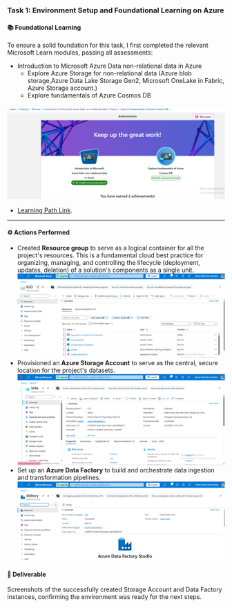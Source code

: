 ### Task 1: Environment Setup and Foundational Learning on Azure

#### 📚 Foundational Learning
To ensure a solid foundation for this task, I first completed the relevant Microsoft Learn modules, passing all assessments:
- Introduction to Microsoft Azure Data non-relational data in Azure 
   - Explore Azure Storage for non-relational data (Azure blob storage,Azure Data Lake Storage Gen2, Microsoft OneLake in Fabric, Azure Storage account.)
   - Explore fundamentals of Azure Cosmos DB

![Screenshot of completed learning modules for Task 1](https://github.com/Khaled259/MISK-_Data-Science-and-Artificial-Intelligence-Virtual-Work-Experiance/blob/main/1.%20Task/4.%20Non%20relational%20data%20in%20azure%20Learned.png)
 - [Learning Path Link]([https://www.linkedin.com/in/your-profile-url](https://learn.microsoft.com/api/achievements/share/en-us/KhaledHamed-2514/YEHAF42R?sharingId=96B32B6F3507C5E9)).

---

#### ⚙️ Actions Performed
- Created **Resource group** to serve as a logical container for all the project's resources. This is a fundamental cloud best practice for organizing, managing, and controlling the lifecycle (deployment, updates, deletion) of a solution's components as a single unit.
  ![](https://github.com/Khaled259/MISK-_Data-Science-and-Artificial-Intelligence-Virtual-Work-Experiance/blob/main/1.%20Task/1.%20Resource%20group%20created.png)
- Provisioned an **Azure Storage Account** to serve as the central, secure location for the project's datasets.
  ![](https://github.com/Khaled259/MISK-_Data-Science-and-Artificial-Intelligence-Virtual-Work-Experiance/blob/main/1.%20Task/2.%20Storage%20Account%20created.png)
- Set up an **Azure Data Factory** to build and orchestrate data ingestion and transformation pipelines.
 ![](https://github.com/Khaled259/MISK-_Data-Science-and-Artificial-Intelligence-Virtual-Work-Experiance/blob/main/1.%20Task/3.%20Data%20Factory%20created.png)
#### 📄 Deliverable
Screenshots of the successfully created Storage Account and Data Factory instances, confirming the environment was ready for the next steps.
